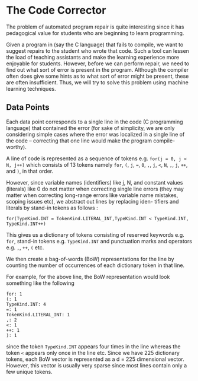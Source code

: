 # The Code Corrector

The problem of automated program repair is quite interesting since it has pedagogical value for students who are beginning to learn programming. 

Given a program in (say the C language) that fails to compile, we want to suggest repairs to the student who wrote that code. Such a tool can lessen the load of teaching assistants and make the learning experience more enjoyable for students. However, before we can perform repair, we need to find out what sort of error is present in the program. Although the compiler often does give some hints as to what sort of error might be present, these are often insufficient. Thus, we will try to solve this problem using machine learning techniques.

## Data Points

Each data point corresponds to a single line in the code (C programming language) that contained the error (for sake of simplicity, we are only considering simple cases where the error was localized in a single line of the code – correcting that one line would make the program compile-worthy). 

A line of code is represented as a sequence of tokens 
e.g. 
`for(j = 0, j < N, j++)` which consists of 13 tokens namely `for`, `(`, `j`, `=`, `0`, `,`, `j`, `<`, `N`, `,`, `j`, `++`, and `)`, in that order.

However, since variable names (identifiers) like j, N, and constant values (literals) like 0
do not matter when correcting single line errors (they may matter when correcting long-range
errors like variable name mistakes, scoping issues etc), we abstract out lines by replacing iden-
tifiers and literals by stand-in tokens as follows :
```
for(TypeKind.INT = TokenKind.LITERAL_INT,TypeKind.INT < TypeKind.INT, TypeKind.INT++)
```
This gives us a dictionary of tokens consisting of reserved keywords e.g. `for`, stand-in tokens e.g. `TypeKind.INT` and punctuation marks and operators e.g. `,`, `++`, `(` etc. 

We then create a bag-of-words (BoW) representations for the line by counting the number of occurrences of each dictionary token in that line. 

For example, for the above line, the BoW representation would look something like the following
```
for: 1
(: 1
TypeKind.INT: 4
=: 1
TokenKind.LITERAL_INT: 1
,: 2
<: 1
++: 1
): 1
```
since the token `TypeKind.INT` appears four times in the line whereas the token `<` appears only once in the line etc. Since we have 225 dictionary tokens, each BoW vector is represented as a d = 225 dimensional vector. However, this vector is usually very sparse since most lines contain only a few unique tokens. 
